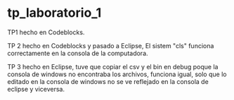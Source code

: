 # tp_laboratorio_1

TP1 hecho en Codeblocks.














TP 2 hecho en Codeblocks y pasado a Eclipse, El sistem "cls" funciona correctamente en la consola de la computadora.
















TP 3 hecho en Eclipse, tuve que copiar el csv y el bin en debug poque la consola de windows no encontraba los archivos, funciona igual, solo que lo editado en la consola de windows no se ve reflejado en la consola de eclipse y viceversa.
